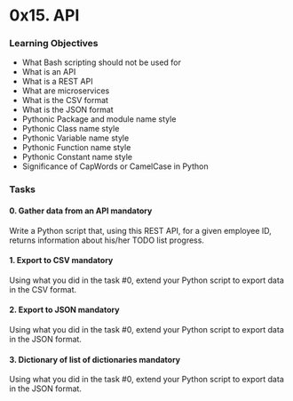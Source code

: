 # 0x15. API

### Learning Objectives

- What Bash scripting should not be used for
- What is an API
- What is a REST API
- What are microservices
- What is the CSV format
- What is the JSON format
- Pythonic Package and module name style
- Pythonic Class name style
- Pythonic Variable name style
- Pythonic Function name style
- Pythonic Constant name style
- Significance of CapWords or CamelCase in Python

### Tasks

#### 0. Gather data from an API mandatory

Write a Python script that, using this REST API, for a given employee ID, returns information about his/her TODO list progress.

#### 1. Export to CSV mandatory

Using what you did in the task #0, extend your Python script to export data in the CSV format.

#### 2. Export to JSON mandatory

Using what you did in the task #0, extend your Python script to export data in the JSON format.

#### 3. Dictionary of list of dictionaries mandatory

Using what you did in the task #0, extend your Python script to export data in the JSON format.

